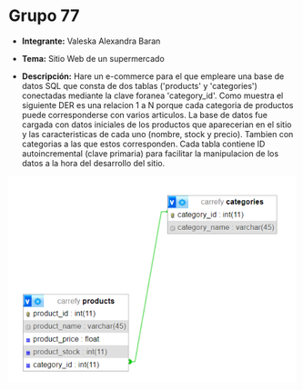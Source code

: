 # Grupo 77

- **Integrante:** Valeska Alexandra Baran
- **Tema:** Sitio Web de un supermercado

- **Descripción:**
 Hare un e-commerce para el que empleare una base de datos SQL que consta de dos tablas ('products' y 'categories') conectadas mediante la clave foranea 'category_id'. Como muestra el siguiente DER es una relacion 1 a N porque cada categoria de productos puede corresponderse con varios articulos.
 La base de datos fue cargada con datos iniciales de los productos que aparecerian en el sitio y las caracteristicas de cada uno (nombre, stock y precio). Tambien con categorias a las que estos corresponden.
 Cada tabla contiene ID autoincremental (clave primaria) para facilitar la manipulacion de los datos a la hora del desarrollo del sitio.

![Diagrama entidad relacion](https://github.com/alexandrabaran/Web2_Carrefy/blob/main/CarrefyDER.png)
